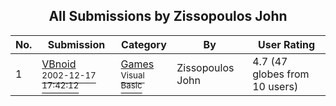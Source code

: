 ﻿<div align="center">

## All Submissions by Zissopoulos John

</div>

No.  | Submission | Category | By   | User Rating
---- | ---------- | -------- | ---- | -----------
1 | [VBnoid<br /><sup>2002-12-17 17:42:12</sup>](https://github.com/Planet-Source-Code/zissopoulos-john-vbnoid__1-41668) | [Games<br /><sup>Visual Basic</sup>](../ByCategory/games__1-38.md) | Zissopoulos John | 4.7 (47 globes from 10 users)
